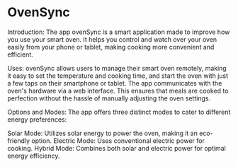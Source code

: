 # OvenSync
Introduction:
The app ovenSync is a smart application made to improve how you use your smart oven. It helps you control and watch over your oven easily from your phone or tablet, making cooking more convenient and efficient.

Uses:
ovenSync allows users to manage their smart oven remotely, making it easy to set the temperature and cooking time, and start the oven with just a few taps on their smartphone or tablet. The app communicates with the oven's hardware via a web interface. This ensures that meals are cooked to perfection without the hassle of manually adjusting the oven settings.

Options and Modes:
The app offers three distinct modes to cater to different energy preferences:

Solar Mode: Utilizes solar energy to power the oven, making it an eco-friendly option.
Electric Mode: Uses conventional electric power for cooking.
Hybrid Mode: Combines both solar and electric power for optimal energy efficiency.
